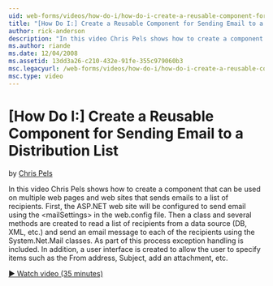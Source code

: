 ```yaml
---
uid: web-forms/videos/how-do-i/how-do-i-create-a-reusable-component-for-sending-email-to-a-distribution-list
title: "[How Do I:] Create a Reusable Component for Sending Email to a Distribution List | Microsoft Docs"
author: rick-anderson
description: "In this video Chris Pels shows how to create a component that can be used on multiple web pages and web sites that sends emails to a list of recipients. Firs..."
ms.author: riande
ms.date: 12/04/2008
ms.assetid: 13dd3a26-c210-432e-91fe-355c979060b3
msc.legacyurl: /web-forms/videos/how-do-i/how-do-i-create-a-reusable-component-for-sending-email-to-a-distribution-list
msc.type: video
---
```

[How Do I:] Create a Reusable Component for Sending Email to a Distribution List
====================
by [Chris Pels](https://twitter.com/chrispels)

In this video Chris Pels shows how to create a component that can be used on multiple web pages and web sites that sends emails to a list of recipients. First, the ASP.NET web site will be configured to send email using the &lt;mailSettings&gt; in the web.config file. Then a class and several methods are created to read a list of recipients from a data source (DB, XML, etc.) and send an email message to each of the recipients using the System.Net.Mail classes. As part of this process exception handling is included. In addition, a user interface is created to allow the user to specify items such as the From address, Subject, add an attachment, etc.

[&#9654; Watch video (35 minutes)](https://channel9.msdn.com/Blogs/ASP-NET-Site-Videos/how-do-i-create-a-reusable-component-for-sending-email-to-a-distribution-list)

